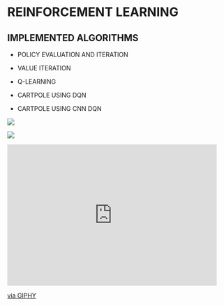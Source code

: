 # **REINFORCEMENT LEARNING** 



## IMPLEMENTED  ALGORITHMS



- POLICY EVALUATION AND ITERATION 

- VALUE ITERATION

- Q-LEARNING

- CARTPOLE USING DQN

- CARTPOLE USING CNN DQN

![](https://github.com/aadhithya14/RLprojects/blob/master/Results/QLearning.gif)


![](https://github.com/aadhithya14/RLprojects/blob/master/Results/)


<iframe src="https://giphy.com/embed/gJtPm4FpSola0QAZfa" width="480" height="324" frameBorder="0" class="giphy-embed" allowFullScreen></iframe><p><a href="https://giphy.com/gifs/gJtPm4FpSola0QAZfa">via GIPHY</a></p>
